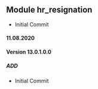 ## Module hr_resignation
- Initial Commit
#### 11.08.2020
#### Version 13.0.1.0.0
##### ADD
- Initial Commit

